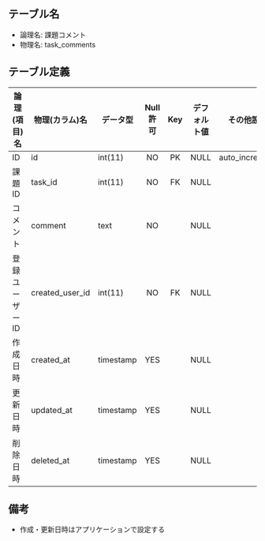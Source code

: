 ## テーブル名

- 論理名: 課題コメント
- 物理名: task_comments

## テーブル定義

| 論理(項目)名          | 物理(カラム)名    | データ型         | Null許可 | Key | デフォルト値 | その他設定     | 備考        |
|-----------------------|-------------------|------------------|:--------:|:---:|--------------|----------------|-------------|
| ID                    | id                | int(11)          | NO       | PK  | NULL         | auto_increment |             |
| 課題ID                | task_id           | int(11)          | NO       | FK  | NULL         |                | tasks.id    |
| コメント              | comment           | text             | NO       |     | NULL         |                |             |
| 登録ユーザーID        | created_user_id   | int(11)          | NO       | FK  | NULL         |                | users.id    |
| 作成日時              | created_at        | timestamp        | YES      |     | NULL         |                |             |
| 更新日時              | updated_at        | timestamp        | YES      |     | NULL         |                |             |
| 削除日時              | deleted_at        | timestamp        | YES      |     | NULL         |                |             |

## 備考

- 作成・更新日時はアプリケーションで設定する